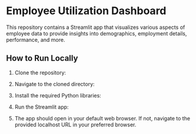 # Employee Utilization Dashboard

This repository contains a Streamlit app that visualizes various aspects of employee data to provide insights into demographics, employment details, performance, and more.

## How to Run Locally

1. Clone the repository:

2. Navigate to the cloned directory:

3. Install the required Python libraries:

4. Run the Streamlit app:

5. The app should open in your default web browser. If not, navigate to the provided localhost URL in your preferred browser.

